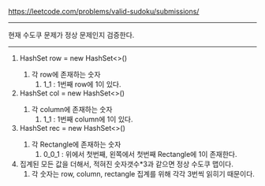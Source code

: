 https://leetcode.com/problems/valid-sudoku/submissions/

---
현재 수도쿠 문제가 정상 문제인지 검증한다. 

---
1. HashSet<String> row = new HashSet<>()
   1. 각 row에 존재하는 숫자
      1. 1_1 : 1번째 row에 1이 있다. 
2. HashSet<String> col = new HashSet<>()
   1. 각 column에 존재하는 숫자
      1. 1_1 : 1번째 column에 1이 있다. 
3. HashSet<String> rec = new HashSet<>()
   1. 각 Rectangle에 존재하는 숫자
      1. 0_0_1 : 위에서 첫번째, 왼쪽에서 첫번째 Rectangle에 1이 존재한다. 
4. 집계된 모든 값을 더해서, 적혀진 숫자갯수*3과 같으면 정상 수도쿠 맵이다.
   1. 각 숫자는 row, column, rectangle 집계를 위해 각각 3번씩 읽히기 때문이다. 
